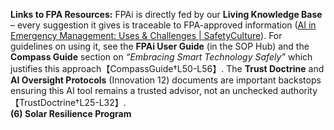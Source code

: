 **Links to FPA Resources:** FPAi is directly fed by our **Living Knowledge Base** – every suggestion it gives is traceable to FPA-approved information ([AI in Emergency Management: Uses & Challenges | SafetyCulture](https://safetyculture.com/topics/emergency-management/ai-in-emergency-management/#:~:text=The%20best%20way%20to%20achieve,for%20improvement%20for%20future%20responses)). For guidelines on using it, see the **FPAi User Guide** (in the SOP Hub) and the **Compass Guide** section on _“Embracing Smart Technology Safely”_ which justifies this approach【CompassGuide†L50-L56】. The **Trust Doctrine** and **AI Oversight Protocols** (Innovation 12) documents are important backstops ensuring this AI tool remains a trusted advisor, not an unchecked authority【TrustDoctrine†L25-L32】.  
**(6) Solar Resilience Program**